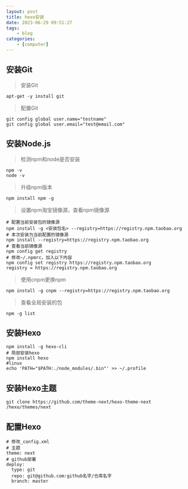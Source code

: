 ```yaml
---
layout: post
title: hexo安装
date: 2023-06-29 09:51:27
tags: 
    - blog
categories:
    - [computer]
---
```


## 安装Git

> 安装Git

```shell
apt-get -y install git
```

> 配置Git
<!-- more -->
```shell
git config global user.name="testname"
git config global user.email="test@email.com"
```

## 安装Node.js

> 检测npm和node是否安装

```shell
npm -v
node -v
```

> 升级npm版本

```shell
npm install npm -g
```

> 设置npm淘宝镜像源，查看npm镜像源

```shell
# 配置当前安装包的镜像源
npm install -g <安装包名> --registry=https://registry.npm.taobao.org
# 本次安装为当前配置的镜像源
npm install --registry=https://registry.npm.taobao.org   
# 查看当前镜像源
npm config get registry
# 修改~/.npmrc，加入以下内容
npm config set registry https://registry.npm.taobao.org   
registry = https://registry.npm.taobao.org   
```

> 使用cnpm更换npm

```shell
npm install -g cnpm --registry=https://registry.npm.taobao.org   
```

> 查看全局安装的包

```shell
npm -g list
```

## 安装Hexo

```shell
npm install -g hexo-cli
# 局部安装hexo
npm install hexo
#linux
echo 'PATH="$PATH:./node_modules/.bin"' >> ~/.profile
```

## 安装Hexo主题

```shell
git clone https://github.com/theme-next/hexo-theme-next /hexo/themes/next
```

## 配置Hexo

```shell
# 修改_config.xml
# 主题
theme: next
# github部署
deploy:
  type: git
  repo: git@github.com:github名字/仓库名字
  branch: master
```
